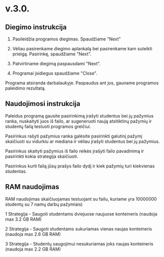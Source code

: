 # v.3.0.
## Diegimo instrukcija
1. Pasileidžia programos diegimas. Spaudžiame "Next"

2. Vėliau pasirenkame diegimo aplankalą bei pasirenkame kam suteikti prieigą. Pasirinkę, spaudžiame "Next".

3. Patvirtiname diegimą paspausdami "Next".

4. Programai įsidiegus spaudžiame "Close".

Programa atsiranda darbalaukyje. Paspaudus ant jos, gauname programos paleidimo rezultatą.

## Naudojimosi instrukcija

Paleidus programą gausite pasirinkimą įrašyti studentus bei jų pažymius ranka, nuskaityti juos iš failo, ar sugeneruoti naują atsitiktinų pažymių ir studentų failą testuoti programos greičiui.

Pasirinkus rašyti pažymius ranka galėsite pasirinkti galutinį pažymį skaičiuoti su vidurkiu ar mediana ir vėliau įrašyti studentus bei jų pažymius.

Pasirinkus skaityti pažymius iš failo reikės įrašyti failo pavadinimą ir pasirinkti kokia strategija skaičiuoti.

Pasirinkus kurti failą jūsų prašys failo dydį ir kiek pažymių turi kiekvienas studentas.

## RAM naudojimas

RAM naudojimas skaičiuojamas testuojant su failu, kuriame yra 10000000 studentų su 7 namų darbų pažymiais)

1 Strategija - Saugoti studentams dviejuose naujuose konteineris (naudoja max 3.2 GB RAM)

2 Strategija - Saugoti studentams sukuriamas vienas naujas konteineris (naudoja max 2.6 GB RAM)

3 Strategija - Studentų saugojimui nesukuriamas joks naujas konteineris (naudoja max 2.2 GB RAM) 
